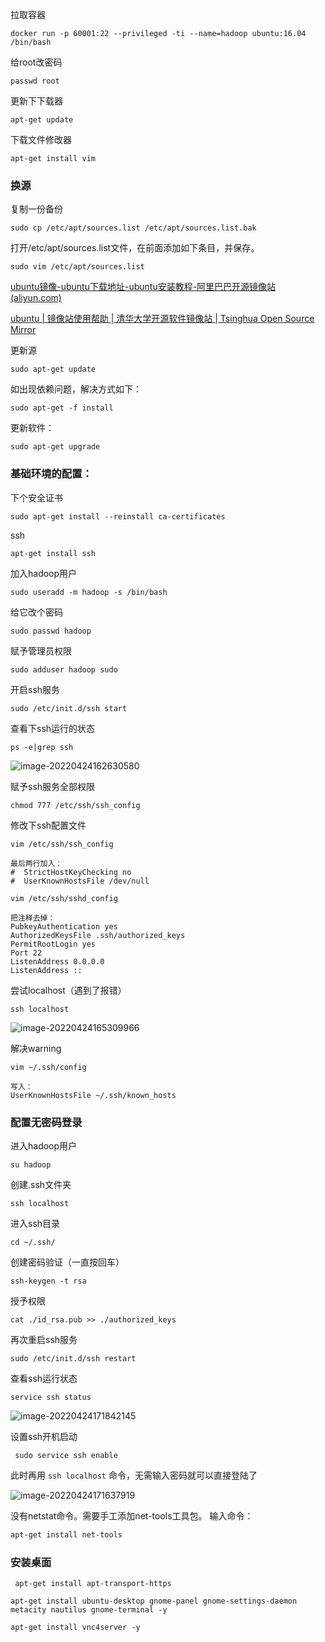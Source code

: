 拉取容器

```
docker run -p 60001:22 --privileged -ti --name=hadoop ubuntu:16.04 /bin/bash
```

给root改密码

```
passwd root
```

更新下下载器

```
apt-get update
```

下载文件修改器

```
apt-get install vim
```

### 换源

复制一份备份

```
sudo cp /etc/apt/sources.list /etc/apt/sources.list.bak
```

打开/etc/apt/sources.list文件，在前面添加如下条目，并保存。

```
sudo vim /etc/apt/sources.list
```

[ubuntu镜像-ubuntu下载地址-ubuntu安装教程-阿里巴巴开源镜像站 (aliyun.com)](https://developer.aliyun.com/mirror/ubuntu)

[ubuntu | 镜像站使用帮助 | 清华大学开源软件镜像站 | Tsinghua Open Source Mirror](https://mirrors.tuna.tsinghua.edu.cn/help/ubuntu/)

更新源

```text
sudo apt-get update
```

如出现依赖问题，解决方式如下：

```text
sudo apt-get -f install
```

更新软件：

```text
sudo apt-get upgrade
```

### 基础环境的配置：

下个安全证书

```
sudo apt-get install --reinstall ca-certificates
```

ssh

```
apt-get install ssh
```

加入hadoop用户

```
sudo useradd -m hadoop -s /bin/bash
```

给它改个密码

```
sudo passwd hadoop
```

赋予管理员权限

```
sudo adduser hadoop sudo
```

开启ssh服务

```
sudo /etc/init.d/ssh start
```

查看下ssh运行的状态

```
ps -e|grep ssh
```

![image-20220424162630580](D:\code\SebsNoteBook.github.io\_posts\2022-4-24-hadoop.assets\image-20220424162630580.png)

赋予ssh服务全部权限

```
chmod 777 /etc/ssh/ssh_config
```

修改下ssh配置文件

```
vim /etc/ssh/ssh_config

最后两行加入：
#  StrictHostKeyChecking no
#  UserKnownHostsFile /dev/null

vim /etc/ssh/sshd_config

把注释去掉：
PubkeyAuthentication yes
AuthorizedKeysFile .ssh/authorized_keys
PermitRootLogin yes
Port 22
ListenAddress 0.0.0.0
ListenAddress ::
```

尝试localhost（遇到了报错）

```
ssh localhost
```

![image-20220424165309966](D:\code\SebsNoteBook.github.io\_posts\2022-4-24-hadoop.assets\image-20220424165309966.png)

解决warning

```
vim ~/.ssh/config

写入：
UserKnownHostsFile ~/.ssh/known_hosts
```

### 配置无密码登录

进入hadoop用户

```
su hadoop
```

创建.ssh文件夹

```
ssh localhost
```

进入ssh目录

```
cd ~/.ssh/
```

创建密码验证（一直按回车）

```
ssh-keygen -t rsa
```

授予权限

```
cat ./id_rsa.pub >> ./authorized_keys
```

再次重启ssh服务

```
sudo /etc/init.d/ssh restart
```

查看ssh运行状态

```
service ssh status
```

![image-20220424171842145](D:\code\SebsNoteBook.github.io\_posts\2022-4-24-hadoop.assets\image-20220424171842145.png)

设置ssh开机启动

```
 sudo service ssh enable
```

此时再用 `ssh localhost` 命令，无需输入密码就可以直接登陆了

![image-20220424171637919](D:\code\SebsNoteBook.github.io\_posts\2022-4-24-hadoop.assets\image-20220424171637919.png)

没有netstat命令。需要手工添加net-tools工具包。
输入命令：

```html
apt-get install net-tools
```

### 安装桌面

```
 apt-get install apt-transport-https
```

```
apt-get install ubuntu-desktop gnome-panel gnome-settings-daemon metacity nautilus gnome-terminal -y
```

```
apt-get install vnc4server -y
```
